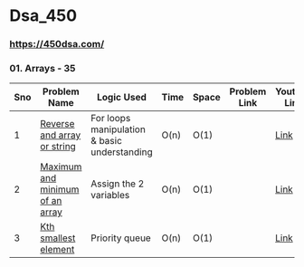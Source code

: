 # Dsa_450
### https://450dsa.com/
### 01. Arrays - 35

Sno | Problem Name | Logic Used | Time | Space | Problem Link |Youtube Link
----| ------------| -----------| ------ | ------ | ----------|----------|
1 | [Reverse and array or string](https://github.com/ajay-nikumbh/Dsa_450/tree/main/01.%20Arrays%20-35/01.%20Reverse%20an%20array%20or%20string) | For loops manipulation & basic understanding | O(n) | O(1) |  | [Link](https://www.youtube.com/watch?v=WEmuz4x7yMI)
2 | [Maximum and minimum of an array](https://github.com/ajay-nikumbh/Dsa_450/tree/main/01.%20Arrays%20-35/02.%20Maximum%20and%20minimum%20of%20an%20array) | Assign the 2 variables | O(n) | O(1) |  | [Link](https://www.youtube.com/watch?v=7CffAoGhKpo)
3 | [Kth smallest element](https://github.com/ajay-nikumbh/Dsa_450/tree/main/01.%20Arrays%20-35/03.%20Kth%20smallest%20element) | Priority queue |O(n) | O(1) |  | [Link](https://www.youtube.com/watch?v=aXJ-p3Qa4TY)
